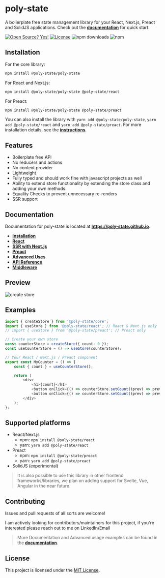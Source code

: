 # poly-state

A boilerplate free state management library for your React, Next.js, Preact and SolidJS applications. Check out the [**documentation**](https://poly-state.github.io) for quick start.

[![Open Source? Yes!](https://badgen.net/badge/Open%20Source%20%3F/Yes%21/blue?icon=github)](https://github.com/poly-state/poly-state/issues)
[![License](https://badgen.net/badge/License/MIT/blue)](https://github.com/poly-state/poly-state/blob/master/LICENSE)
![npm downloads](https://img.shields.io/npm/dm/@poly-state/poly-state)
![npm](https://img.shields.io/npm/v/@poly-state/poly-state)

## Installation

For the core library:

```bash
npm install @poly-state/poly-state
```

For React and Next.js:

```bash
npm install @poly-state/poly-state @poly-state/react
```

For Preact:

```bash
npm install @poly-state/poly-state @poly-state/preact
```

You can also install the library with `yarn add @poly-state/poly-state`, `yarn add @poly-state/react` and `yarn add @poly-state/preact`. For more installation details, see the [**instructions**](https://poly-state.github.io/docs/installation).

## Features

- Boilerplate free API
- No reducers and actions
- No context provider
- Lightweight
- Fully typed and should work fine with javascript projects as well
- Ability to extend store functionality by extending the store class and adding your own methods.
- Equality Checks to prevent unnecessary re-renders
- SSR support

## Documentation

Documentation for poly-state is located at **https://poly-state.github.io**.

- [**Installation**](https://poly-state.github.io/docs/installation)
- [**React**](https://poly-state.github.io/docs/react-quick-start)
- [**SSR with Next.js**](https://poly-state.github.io/docs/nextjs-ssr)
- [**Preact**](https://poly-state.github.io/docs/preact)
- [**Advanced Uses**](https://poly-state.github.io/docs/advanced-uses)
- [**API Reference**](https://poly-state.github.io/docs/api-reference)
- [**Middleware**](https://poly-state.github.io/docs/advanced-uses#middleware)

## Preview

![create store](https://github.com/poly-state/poly-state.github.io/raw/master/static/preview.gif)

## Examples

```typescript
import { createStore } from '@poly-state/core';
import { useStore } from '@poly-state/react'; // React & Next.js only
// import { useStore } from '@poly-state/preact'; // Preact only

// Create your own store
const counterStore = createStore({ count: 0 });
const useCounterStore = () => useStore(counterStore);

// Your React / Next.js / Preact component
export const MyCounter = () => {
	const { count } = useCounterStore();

	return (
		<div>
			<h1>{count}</h1>
			<button onClick={() => counterStore.setCount((prev) => prev - 1)}>Decrement</button>
			<button onClick={() => counterStore.setCount((prev) => prev + 1)}>Increment</button>
		</div>
	);
};
```

## Supported platforms

- React/Next.js
  - npm: `npm install @poly-state/react`
  - yarn: `yarn add @poly-state/react`
- Preact
  - npm: `npm install @poly-state/preact`
  - yarn: `yarn add @poly-state/preact`
- SolidJS (experimental)

> It is also possible to use this library in other frontend frameworks/libraries, we plan on adding support for Svelte, Vue, Angular in the near future.

## Contributing

Issues and pull requests of all sorts are welcome!

I am actively looking for contributors/maintainers for this project, if you're interested please reach out to me on LinkedIn/Email

> More Documentation and Advanced usage examples can be found in the [**documentation**](https://poly-state.github.io).

## License

This project is licensed under the [MIT License](https://github.com/poly-state/poly-state/blob/master/LICENSE).

